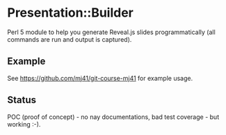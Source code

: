 Presentation::Builder
====================

Perl 5 module to help you generate Reveal.js slides programmatically (all commands are run and output is captured).

Example
-------

See https://github.com/mj41/git-course-mj41 for example usage.

Status
------

POC (proof of concept) - no nay documentations, bad test coverage - but working :-).

